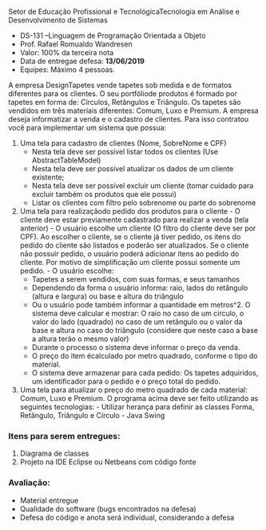 
Setor de Educação Profissional e TecnológicaTecnologia em Análise e Desenvolvimento de Sistemas
- DS-131 –Linguagem de Programação Orientada a Objeto
- Prof. Rafael Romualdo Wandresen
- Valor: 100% da terceira nota
- Data de entregae defesa: **13/06/2019**
- Equipes: Máximo 4 pessoas.

A empresa DesignTapetes vende tapetes sob medida e de formatos diferentes para os clientes. 
O seu portfóliode produtos é formado por tapetes em forma de: Círculos, Retângulos e Triângulo. 
Os tapetes são vendidos em três materiais diferentes: Comum, Luxo e Premium.
A empresa deseja informatizar a venda e o cadastro de clientes. 
Para isso contratou você para implementar um sistema que possua:
 1. Uma tela para cadastro de clientes (Nome, SobreNome e CPF) 
    - Nesta tela deve ser possível listar todos os clientes (Use AbstractTableModel)
    - Nesta tela deve ser possível atualizar os dados de um cliente existente;
    - Nesta  tela  deve  ser  possível  excluir  um  cliente  (tomar  cuidado  para  excluir também os produtos que ele possui)
    - Listar os clientes com filtro pelo sobrenome ou parte do sobrenome
  2. Uma tela para realizaçãodo pedido dos produtos para o cliente
    - O cliente deve estar previamente cadastrado para realizar a venda (tela anterior)
    - O usuário escolhe um cliente (O filtro do cliente deve ser por CPF). Ao escolher o cliente, se o cliente já tiver pedido, os itens do pedido do cliente são listados e poderão  ser  atualizados.  Se  o  cliente  não  possuir  pedido,  o  usuário  poderá adicionar  itens  ao  pedido  do  cliente. Por  motivo  de  simplificação  um  cliente possui somente um pedido.
    -  O usuário escolhe:
      - Tapetes a serem vendidos, com suas formas, e seus tamanhos
      - Dependendo da forma o usuário informa: raio, lados do retângulo (altura e largura) ou base e altura do triângulo
      - Ou  o  usuário  pode  também  informar  a  quantidade  em  metros^2.  O sistema deve calcular e mostrar: O raio no caso de um circulo, o valor do lado (quadrado) no caso de um retângulo ou o valor da base e altura no caso do triângulo (considere que neste caso a base a altura terão o mesmo valor)
      - Durante o processo o sistema deve informar o preço da venda.
      - O preço do item écalculado por metro quadrado, conforme o tipo do material.
      - O  sistema  deve  armazenar  para  cada  pedido:  Os  tapetes  adquiridos,  um identificador para o pedido e o preço total do pedido.
  3. Uma tela para atualizar o preço do metro quadrado de cada material: Comum, Luxo e Premium.
  O programa acima deve ser feito utilizando as seguintes tecnologias:
    - Utilizar herança para definir as classes Forma, Retângulo, Triângulo e Círculo
    - Java Swing

  ### Itens para serem entregues:
  1. Diagrama de classes
  2. Projeto na IDE Eclipse ou Netbeans com código fonte

  ### Avaliação:
  - Material entregue
  - Qualidade do software (bugs encontrados na defesa)
  - Defesa do código e anota será individual, considerando a defesa
